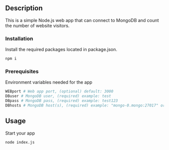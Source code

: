 <!-- Description -->
## Description

This is a simple Node.js web app that can connect to MongoDB and count the number of website visitors.

### Installation

Install the required packages located in package.json.
  ```sh
  npm i
  ```

### Prerequisites

Environment variables needed for the app

   ```sh
   WEBport # Web app port, (optional) default: 3000
   DBuser # MongoDB user, (required) example: test
   DBpass # MongoDB pass, (required) example: test123
   DBhosts # MongoDB host(s), (required) example: "mongo-0.mongo:27017" or "mongo-0.mongo:27017,mongo-1.mongo:27000"
   ```

<!-- USAGE EXAMPLES -->
## Usage

Start your app
  ```sh
  node index.js
  ```
